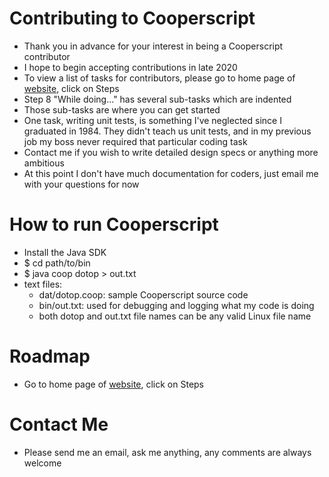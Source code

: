 # Contributing to Cooperscript
* Thank you in advance for your interest in being a Cooperscript contributor
* I hope to begin accepting contributions in late 2020
* To view a list of tasks for contributors, please go to home page of [website](http://cooperscript.com), click on Steps
* Step 8 "While doing..." has several sub-tasks which are indented
* Those sub-tasks are where you can get started
* One task, writing unit tests, is something I've neglected since I graduated in 1984. They didn't teach us unit tests, and in my previous job my boss never required that particular coding task
* Contact me if you wish to write detailed design specs or anything more ambitious
* At this point I don't have much documentation for coders, just email me with your questions for now
# How to run Cooperscript
* Install the Java SDK
* $ cd path/to/bin
* $ java coop dotop > out.txt
* text files:
  * dat/dotop.coop: sample Cooperscript source code
  * bin/out.txt: used for debugging and logging what my code is doing
  * both dotop and out.txt file names can be any valid Linux file name
# Roadmap
* Go to home page of [website](http://cooperscript.com), click on Steps
# Contact Me
* Please send me an email, ask me anything, any comments are always welcome
